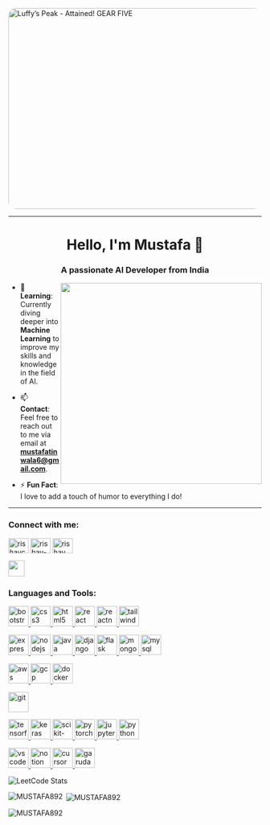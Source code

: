 <img src="https://github.com/user-attachments/assets/36636db2-e283-4481-bc90-6b095e41750a" 
     alt="Luffy’s Peak - Attained! GEAR FIVE" 
     width="900"
     height="400"
     style="border-radius: 15px;"/>




---

<h1 align="center">Hello, I'm Mustafa 👋</h1>

<h3 align="center">A passionate AI Developer from India</h3>


<img align="right" width="400" src="https://cdn.dribbble.com/users/1162077/screenshots/3848914/programmer.gif">



  
- 🌱 **Learning**: Currently diving deeper into **Machine Learning** to improve my skills and knowledge in the field of AI.

- 📫 **Contact**: Feel free to reach out to me via email at **mustafatinwala6@gmail.com**.

- ⚡ **Fun Fact**: I love to add a touch of humor to everything I do!





---
<h3 align="left">Connect with me:</h3>
<p align="left">
<a href="https://twitter.com/Mustafa28086588" target="blank"><img align="center" src="https://raw.githubusercontent.com/rahuldkjain/github-profile-readme-generator/master/src/images/icons/Social/twitter.svg" alt="rishavchanda" height="30" width="40" /></a>
<a href="https://www.linkedin.com/in/mustafa-a-904747283/" target="blank"><img align="center" src="https://raw.githubusercontent.com/rahuldkjain/github-profile-readme-generator/master/src/images/icons/Social/linked-in-alt.svg" alt="rishav-chanda-b89a791b3" height="30" width="40" /></a>
<a href="https://www.instagram.com/_.mustafa._52/t" target="blank"><img align="center" src="https://raw.githubusercontent.com/rahuldkjain/github-profile-readme-generator/master/src/images/icons/Social/instagram.svg" alt="rishav_chanda" height="30" width="40" /></a>



     
<a href="https://discord.com/users/mustafa5253" target="_blank" rel="noreferrer"> <picture> <source media="(prefers-color-scheme: dark)" srcset="https://raw.githubusercontent.com/danielcranney/readme-generator/main/public/icons/socials/discord-dark.svg" /> <source media="(prefers-color-scheme: light)" srcset="https://raw.githubusercontent.com/danielcranney/readme-generator/main/public/icons/socials/discord.svg" /> <img src="https://raw.githubusercontent.com/danielcranney/readme-generator/main/public/icons/socials/discord.svg" width="32" height="32" /> </picture> </a>
</p>
<h3 align="left">Languages and Tools:</h3>
<p align="left">
  <!-- Frontend Development -->
  <a href="https://getbootstrap.com" target="_blank" rel="noreferrer"> <img src="https://cdn.jsdelivr.net/npm/devicons@2.1.0/ci/icons/bootstrap.svg" alt="bootstrap" width="40" height="40"/> </a>
  <a href="https://www.w3schools.com/css/" target="_blank" rel="noreferrer"> <img src="https://cdn.jsdelivr.net/npm/devicons@2.1.0/ci/icons/css3.svg" alt="css3" width="40" height="40"/> </a>
  <a href="https://www.w3.org/html/" target="_blank" rel="noreferrer"> <img src="https://cdn.jsdelivr.net/npm/devicons@2.1.0/ci/icons/html5.svg" alt="html5" width="40" height="40"/> </a>
  <a href="https://reactjs.org/" target="_blank" rel="noreferrer"> <img src="https://cdn.jsdelivr.net/npm/devicons@2.1.0/ci/icons/react.svg" alt="react" width="40" height="40"/> </a>
  <a href="https://reactnative.dev/" target="_blank" rel="noreferrer"> <img src="https://cdn.jsdelivr.net/npm/devicons@2.1.0/ci/icons/react-original.svg" alt="reactnative" width="40" height="40"/> </a>
  <a href="https://tailwindcss.com/" target="_blank" rel="noreferrer"> <img src="https://cdn.jsdelivr.net/npm/devicons@2.1.0/ci/icons/tailwindcss.svg" alt="tailwind" width="40" height="40"/> </a>

  <!-- Backend Development -->
  <a href="https://expressjs.com" target="_blank" rel="noreferrer"> <img src="https://cdn.jsdelivr.net/npm/devicons@2.1.0/ci/icons/express.svg" alt="express" width="40" height="40"/> </a>
  <a href="https://nodejs.org" target="_blank" rel="noreferrer"> <img src="https://cdn.jsdelivr.net/npm/devicons@2.1.0/ci/icons/nodejs.svg" alt="nodejs" width="40" height="40"/> </a>
  <a href="https://www.java.com" target="_blank" rel="noreferrer"> <img src="https://cdn.jsdelivr.net/npm/devicons@2.1.0/ci/icons/java.svg" alt="java" width="40" height="40"/> </a>
  <a href="https://www.djangoproject.com/" target="_blank" rel="noreferrer"> <img src="https://cdn.jsdelivr.net/npm/devicons@2.1.0/ci/icons/django.svg" alt="django" width="40" height="40"/> </a>
  <a href="https://flask.palletsprojects.com/" target="_blank" rel="noreferrer"> <img src="https://cdn.jsdelivr.net/npm/devicons@2.1.0/ci/icons/flask.svg" alt="flask" width="40" height="40"/> </a>
  <a href="https://www.mongodb.com/" target="_blank" rel="noreferrer"> <img src="https://cdn.jsdelivr.net/npm/devicons@2.1.0/ci/icons/mongodb.svg" alt="mongodb" width="40" height="40"/> </a>
  <a href="https://www.mysql.com/" target="_blank" rel="noreferrer"> <img src="https://cdn.jsdelivr.net/npm/devicons@2.1.0/ci/icons/mysql.svg" alt="mysql" width="40" height="40"/> </a>

  <!-- Cloud & DevOps -->
  <a href="https://aws.amazon.com/amplify/" target="_blank" rel="noreferrer"> <img src="https://cdn.jsdelivr.net/npm/devicons@2.1.0/ci/icons/aws.svg" alt="aws" width="40" height="40"/> </a>
  <a href="https://www.google.com/cloud" target="_blank" rel="noreferrer"> <img src="https://cdn.jsdelivr.net/npm/devicons@2.1.0/ci/icons/googlecloud.svg" alt="gcp" width="40" height="40"/> </a>
  <a href="https://www.docker.com/" target="_blank" rel="noreferrer"> <img src="https://cdn.jsdelivr.net/npm/devicons@2.1.0/ci/icons/docker.svg" alt="docker" width="40" height="40"/> </a>

  <!-- Version Control -->
  <a href="https://git-scm.com/" target="_blank" rel="noreferrer"> <img src="https://cdn.jsdelivr.net/npm/devicons@2.1.0/ci/icons/git.svg" alt="git" width="40" height="40"/> </a>

  <!-- Data Science & AI/ML -->
  <a href="https://www.tensorflow.org" target="_blank" rel="noreferrer"> <img src="https://cdn.jsdelivr.net/npm/devicons@2.1.0/ci/icons/tensorflow.svg" alt="tensorflow" width="40" height="40"/> </a>
  <a href="https://keras.io/" target="_blank" rel="noreferrer"> <img src="https://cdn.jsdelivr.net/npm/devicons@2.1.0/ci/icons/keras.svg" alt="keras" width="40" height="40"/> </a>
  <a href="https://scikit-learn.org/" target="_blank" rel="noreferrer"> <img src="https://cdn.jsdelivr.net/npm/devicons@2.1.0/ci/icons/scikit.svg" alt="scikit-learn" width="40" height="40"/> </a>
  <a href="https://pytorch.org/" target="_blank" rel="noreferrer"> <img src="https://cdn.jsdelivr.net/npm/devicons@2.1.0/ci/icons/pytorch.svg" alt="pytorch" width="40" height="40"/> </a>
  <a href="https://www.jupyter.org" target="_blank" rel="noreferrer"> <img src="https://cdn.jsdelivr.net/npm/devicons@2.1.0/ci/icons/jupyter.svg" alt="jupyter" width="40" height="40"/> </a>
  <a href="https://www.python.org" target="_blank" rel="noreferrer"> <img src="https://cdn.jsdelivr.net/npm/devicons@2.1.0/ci/icons/python.svg" alt="python" width="40" height="40"/> </a>

  <!-- Tools & Productivity -->
  <a href="https://code.visualstudio.com/" target="_blank" rel="noreferrer"> <img src="https://cdn.jsdelivr.net/npm/devicons@2.1.0/ci/icons/visualstudio.svg" alt="vscode" width="40" height="40"/> </a>
  <a href="https://www.notion.so/" target="_blank" rel="noreferrer"> <img src="https://cdn.jsdelivr.net/npm/devicons@2.1.0/ci/icons/notion.svg" alt="notion" width="40" height="40"/> </a>
  <a href="https://www.curseforge.com/" target="_blank" rel="noreferrer"> <img src="https://cdn.jsdelivr.net/npm/devicons@2.1.0/ci/icons/cursor.svg" alt="cursor" width="40" height="40"/> </a>
  <a href="https://garudalinux.org/" target="_blank" rel="noreferrer"> <img src="https://cdn.jsdelivr.net/npm/devicons@2.1.0/ci/icons/linux.svg" alt="garuda-linux" width="40" height="40"/> </a>
</p>





![LeetCode Stats](https://leetcard.jacoblin.cool/mustafatinwala6?theme=unicorn&font=Noto%20Sans%20Old%20Turkic&ext=activity)

<p><img align="left" src="https://github-readme-stats.vercel.app/api/top-langs?username=MUSTAFA892&show_icons=true&locale=en&layout=compact&theme=tokyonight" alt="MUSTAFA892" /></p>

<p>&nbsp;<img align="center" src="https://github-readme-stats.vercel.app/api?username=MUSTAFA892&show_icons=true&locale=en&theme=tokyonight" alt="MUSTAFA892" /></p>

<p><img align="center" src="https://github-readme-streak-stats.herokuapp.com/?user=MUSTAFA892&&theme=tokyonight" alt="MUSTAFA892" /></p>
